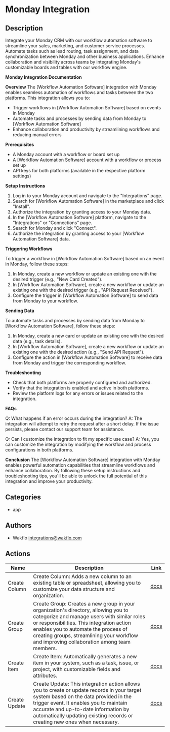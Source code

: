 # Monday Integration

## Description

Integrate your Monday CRM with our workflow automation software to streamline your sales, marketing, and customer service processes. Automate tasks such as lead routing, task assignment, and data synchronization between Monday and other business applications. Enhance collaboration and visibility across teams by integrating Monday's customizable boards and tables with our workflow engine.

**Monday Integration Documentation**

**Overview**
The [Workflow Automation Software] integration with Monday enables seamless automation of workflows and tasks between the two platforms. This integration allows you to:

* Trigger workflows in [Workflow Automation Software] based on events in Monday
* Automate tasks and processes by sending data from Monday to [Workflow Automation Software]
* Enhance collaboration and productivity by streamlining workflows and reducing manual errors

**Prerequisites**

* A Monday account with a workflow or board set up
* A [Workflow Automation Software] account with a workflow or process set up
* API keys for both platforms (available in the respective platform settings)

**Setup Instructions**

1. Log in to your Monday account and navigate to the "Integrations" page.
2. Search for [Workflow Automation Software] in the marketplace and click "Install".
3. Authorize the integration by granting access to your Monday data.
4. In the [Workflow Automation Software] platform, navigate to the "Integrations" or "Connections" page.
5. Search for Monday and click "Connect".
6. Authorize the integration by granting access to your [Workflow Automation Software] data.

**Triggering Workflows**

To trigger a workflow in [Workflow Automation Software] based on an event in Monday, follow these steps:

1. In Monday, create a new workflow or update an existing one with the desired trigger (e.g., "New Card Created").
2. In [Workflow Automation Software], create a new workflow or update an existing one with the desired trigger (e.g., "API Request Received").
3. Configure the trigger in [Workflow Automation Software] to send data from Monday to your workflow.

**Sending Data**

To automate tasks and processes by sending data from Monday to [Workflow Automation Software], follow these steps:

1. In Monday, create a new card or update an existing one with the desired data (e.g., task details).
2. In [Workflow Automation Software], create a new workflow or update an existing one with the desired action (e.g., "Send API Request").
3. Configure the action in [Workflow Automation Software] to receive data from Monday and trigger the corresponding workflow.

**Troubleshooting**

* Check that both platforms are properly configured and authorized.
* Verify that the integration is enabled and active in both platforms.
* Review the platform logs for any errors or issues related to the integration.

**FAQs**

Q: What happens if an error occurs during the integration?
A: The integration will attempt to retry the request after a short delay. If the issue persists, please contact our support team for assistance.

Q: Can I customize the integration to fit my specific use case?
A: Yes, you can customize the integration by modifying the workflow and process configurations in both platforms.

**Conclusion**
The [Workflow Automation Software] integration with Monday enables powerful automation capabilities that streamline workflows and enhance collaboration. By following these setup instructions and troubleshooting tips, you'll be able to unlock the full potential of this integration and improve your productivity.

## Categories

- app


## Authors

- Wakflo <integrations@wakflo.com>


## Actions

| Name            | Description                                                                                                                                                                                                                                                                                                        | Link                               |
|-----------------|--------------------------------------------------------------------------------------------------------------------------------------------------------------------------------------------------------------------------------------------------------------------------------------------------------------------|------------------------------------|
| Create Column   | Create Column: Adds a new column to an existing table or spreadsheet, allowing you to customize your data structure and organization.                                                                                                                                                                              | [docs](actions/create_column.md)   |## Actions
| Create Group    | Create Group: Creates a new group in your organization's directory, allowing you to categorize and manage users with similar roles or responsibilities. This integration action enables you to automate the process of creating groups, streamlining your workflow and improving collaboration among team members. | [docs](actions/create_group.md)    |
| Create Item     | Create Item: Automatically generates a new item in your system, such as a task, issue, or project, with customizable fields and attributes.                                                                                                                                                                        | [docs](actions/create_item.md)     |
| Create Update   | Create Update: This integration action allows you to create or update records in your target system based on the data provided in the trigger event. It enables you to maintain accurate and up-to-date information by automatically updating existing records or creating new ones when necessary.                | [docs](actions/create_update.md)   |